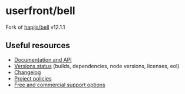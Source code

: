 # userfront/bell

Fork of [hapijs/bell](https://github.com/hapijs/bell) v12.1.1

## Useful resources

- [Documentation and API](https://hapi.dev/family/bell/)
- [Versions status](https://hapi.dev/resources/status/#bell) (builds, dependencies, node versions, licenses, eol)
- [Changelog](https://hapi.dev/family/bell/changelog/)
- [Project policies](https://hapi.dev/policies/)
- [Free and commercial support options](https://hapi.dev/support/)
